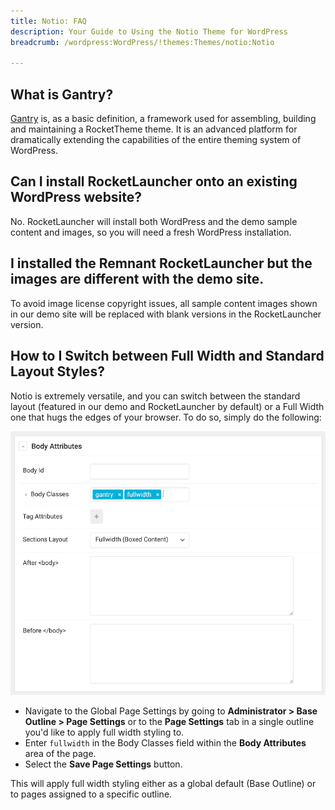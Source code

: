 ```yaml
---
title: Notio: FAQ
description: Your Guide to Using the Notio Theme for WordPress
breadcrumb: /wordpress:WordPress/!themes:Themes/notio:Notio

---
```


What is Gantry?
-----

[Gantry][gantry] is, as a basic definition, a framework used for assembling, building and maintaining a RocketTheme theme. It is an advanced platform for dramatically extending the capabilities of the entire theming system of WordPress.

Can I install RocketLauncher onto an existing WordPress website?
-----

No. RocketLauncher will install both WordPress and the demo sample content and images, so you will need a fresh WordPress installation.

I installed the Remnant RocketLauncher but the images are different with the demo site.
-----

To avoid image license copyright issues, all sample content images shown in our demo site will be replaced with blank versions in the RocketLauncher version.

## How to I Switch between Full Width and Standard Layout Styles?

Notio is extremely versatile, and you can switch between the standard layout (featured in our demo and RocketLauncher by default) or a Full Width one that hugs the edges of your browser. To do so, simply do the following:

![](assets/fullwidth.png)

* Navigate to the Global Page Settings by going to **Administrator > Base Outline > Page Settings** or to the **Page Settings** tab in a single outline you'd like to apply full width styling to.
* Enter `fullwidth` in the Body Classes field within the **Body Attributes** area of the page.
* Select the **Save Page Settings** button.

This will apply full width styling either as a global default (Base Outline) or to pages assigned to a specific outline.

[gantry]: http://gantry.org/